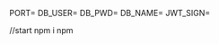 <!-- src/environments/development.env -->
PORT=
DB_USER=
DB_PWD=
DB_NAME=
JWT_SIGN=

//start
npm i
npm 


